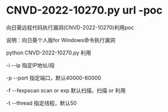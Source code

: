 # CNVD-2022-10270.py url -poc
向日葵远程代码执行漏洞(CNVD-2022-10270)利用poc

说明：向日葵个人版for Windows命令执行漏洞

python CNVD-2022-10270.py  利用

-i    --ip               指定IP地址/段

-p   --port           指定端口，默认40000-60000

-f   --fexpscan     scan or exp    默认扫描，扫描 or 利用

-t    --thread       指定线程，默认50
